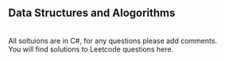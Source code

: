 <h2>Data Structures and Alogorithms</h2>
  <br/>
All soltuions are in C#, for any questions please add comments.
  <br/>
You will find solutions to Leetcode questions here.
